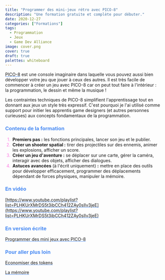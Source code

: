 ```yaml
---
title: "Programmer des mini-jeux rétro avec PICO-8"
description: "Une formation gratuite et complète pour débuter."
date: 2020-12-27
categories: ["Formations"]
tags:
  - Programmation
  - Jeux
  - Game Dev Alliance
image: cover.png
cover: true
draft: true
palettes: whiteboard
---
```


<style>
ul, ol {
  list-style: none; /* Remove default bullets */
}
ol {
  counter-reset: li;
}
ol li::before, ul li::before {
  color: #FF7BE2;
  display: inline-block;
  width: 1em;
}
ol li::before {
  content: counter(li) ".";
  margin-left: -1.5em;
  margin-right: 0.5em;
  text-align: right;
}
ol li {
  counter-increment: li;
}
ul li::before {
  content: "\2022";  /* \2022 is the CSS Code/unicode for a bullet */
  font-weight: bold;
  margin-left: -1em;
}
em {
  font-style: normal;
  color: #4A8BF3;
}
a {
  text-decoration-color: #4A8BF3;
}
h2, h3 {
  color: #4A8BF3;
}
</style>

[PICO-8](https://www.lexaloffle.com/pico-8.php) est une console imaginaire dans laquelle vous pouvez aussi bien développer votre jeu que jouer à ceux des autres. Il est très facile de commencer à créer un jeu avec PICO-8 car on peut tout faire à l'intérieur : la programmation, le dessin et même la musique !

Les contraintes techniques de PICO-8 simplifient l'apprentissage tout en donnant aux jeux un style très expressif. C'est pourquoi je l'ai utilisé comme support pour initier les apprentis game designers (et autres personnes curieuses) aux concepts fondamentaux de la programmation.

### Contenu de la formation

1. **Premiers pas :** les fonctions principales, lancer son jeu et le publier.
2. **Créer un shooter spatial :** tirer des projectiles sur des ennemis, animer les explosions, afficher un score.
3. **Créer un jeu d'aventure :** se déplacer sur une carte, gérer la caméra, interagir avec des objets, afficher des dialogues.
4. **Astuces avancées** (à l'écrit uniquement) **:** mettre en place des outils pour développer efficacement, programmer des déplacements dépendant de forces physiques, manipuler la mémoire.

### En vidéo

[https://www.youtube.com/playlist?list=PLHKUrXMrDS5t3ibCCh412ZAy0slIv3jeE](https://www.youtube.com/playlist?list=PLHKUrXMrDS5t3ibCCh412ZAy0slIv3jeE)

### En version écrite

[Programmer des mini jeux avec PICO-8](https://fairedesjeux.fr/pico-8/)

### Pour aller plus loin

[Economiser des tokens](https://wiki.gamedevalliance.fr/pico-8/tokens/)

[La mémoire](https://wiki.gamedevalliance.fr/pico-8/memoire/)

